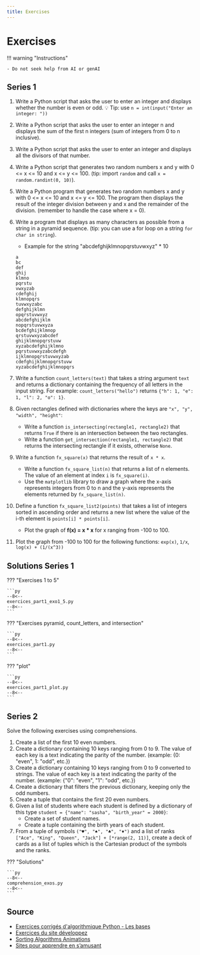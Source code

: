 ```yaml
---
title: Exercises
---
```


# Exercises

!!! warning "Instructions"

    - Do not seek help from AI or genAI

## Series 1

1. Write a Python script that asks the user to enter an integer and displays whether the number is even or odd. 💡 Tip: use `n = int(input("Enter an integer: "))`
1. Write a Python script that asks the user to enter an integer n and displays the sum of the first n integers (sum of integers from 0 to n inclusive).
1. Write a Python script that asks the user to enter an integer and displays all the divisors of that number.
1. Write a Python script that generates two random numbers x and y with 0 <= x <= 10 and x <= y <= 100. (tip: import `random` and call `x = random.randint(0, 10)`).
1. Write a Python program that generates two random numbers x and y with 0 <= x <= 10 and x <= y <= 100. The program then displays the result of the integer division between y and x and the remainder of the division. (remember to handle the case where x = 0).
1. Write a program that displays as many characters as possible from a string in a pyramid sequence. (tip: you can use a for loop on a string `for char in string`).
    - Example for the string "abcdefghijklmnopqrstuvwxyz" * 10

    ```
    a 
    bc 
    def 
    ghij 
    klmno 
    pqrstu 
    vwxyzab 
    cdefghij 
    klmnopqrs 
    tuvwxyzabc 
    defghijklmn 
    opqrstuvwxyz 
    abcdefghijklm 
    nopqrstuvwxyza 
    bcdefghijklmnop 
    qrstuvwxyzabcdef 
    ghijklmnopqrstuvw 
    xyzabcdefghijklmno 
    pqrstuvwxyzabcdefgh 
    ijklmnopqrstuvwxyzab 
    cdefghijklmnopqrstuvw 
    xyzabcdefghijklmnopqrs
    ```

1. Write a function `count_letters(text)` that takes a string argument `text` and returns a dictionary containing the frequency of all letters in the input string. For example: `count_letters("hello")` returns `{"h": 1, "e": 1, "l": 2, "o": 1}`.
1. Given rectangles defined with dictionaries where the keys are `"x", "y", "width", "height"`:
    - Write a function `is_intersecting(rectangle1, rectangle2)` that returns `True` if there is an intersection between the two rectangles.
    - Write a function `get_intersection(rectangle1, rectangle2)` that returns the intersecting rectangle if it exists, otherwise `None`.
1. Write a function `fx_square(x)` that returns the result of `x * x`.
    - Write a function `fx_square_list(n)` that returns a list of n elements. The value of an element at index `i` is `fx_square(i)`.
    - Use the `matplotlib` library to draw a graph where the x-axis represents integers from 0 to n and the y-axis represents the elements returned by `fx_square_list(n)`.
1. Define a function `fx_square_list2(points)` that takes a list of integers sorted in ascending order and returns a new list where the value of the i-th element is `points[i] * points[i]`.
    - Plot the graph of **f(x) = x * x** for x ranging from -100 to 100.
1. Plot the graph from -100 to 100 for the following functions: `exp(x)`, `1/x`, `log(x) + (1/(x^3))`

## Solutions Series 1

??? "Exercises 1 to 5"

    ```py
    --8<--
    exercices_part1_exo1_5.py
    --8<--
    ```

??? "Exercises pyramid, count_letters, and intersection"

    ```py
    --8<--
    exercices_part1.py
    --8<--
    ```

??? "plot"

    ```py
    --8<--
    exercices_part1_plot.py
    --8<--
    ```

## Series 2

Solve the following exercises using comprehensions.

1. Create a list of the first 10 even numbers.
1. Create a dictionary containing 10 keys ranging from 0 to 9. The value of each key is a text indicating the parity of the number. (example: {0: "even", 1: "odd", etc.})
1. Create a dictionary containing 10 keys ranging from 0 to 9 converted to strings. The value of each key is a text indicating the parity of the number. (example: {"0": "even", "1": "odd", etc.})
1. Create a dictionary that filters the previous dictionary, keeping only the odd numbers.
1. Create a tuple that contains the first 20 even numbers.
1. Given a list of students where each student is defined by a dictionary of this type `student = {"name": "sasha", "birth_year" = 2000}`:
    - Create a set of student names.
    - Create a tuple containing the birth years of each student.
1. From a tuple of symbols `("♥️", "♠️", "♣️", "♦️")` and a list of ranks `["Ace", "King", "Queen", "Jack"] + [*range(2, 11)]`, create a deck of cards as a list of tuples which is the Cartesian product of the symbols and the ranks.

??? "Solutions"

    ```py
    --8<--
    comprehension_exos.py
    --8<--
    ```

## Source

- [Exercices corrigés d'algorithmique Python - Les bases](https://www.tresfacile.net/tp-python-exercices-corriges-dalgorithmique-python-les-bases/)
- [Exercices du site développez](https://algo.developpez.com/exercices/)
- [Sorting Algorithms Animations](https://www.toptal.com/developers/sorting-algorithms)
- [Sites pour apprendre en s’amusant](https://info.blaisepascal.fr/exercices-python/)

